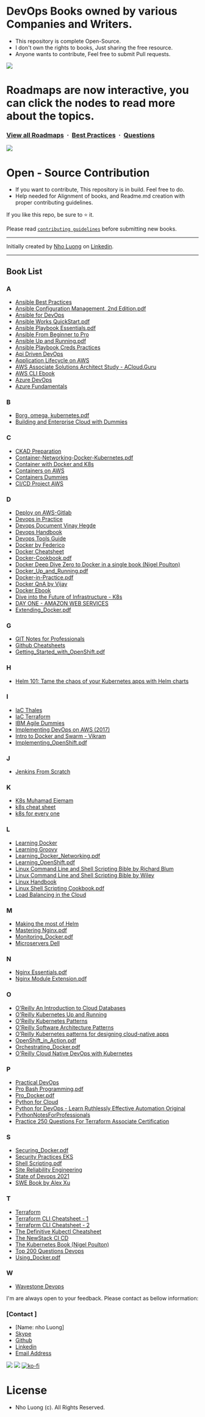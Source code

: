 # DevOps Books owned by various Companies and Writers.

* This repository is complete Open-Source.
* I don't own the rights to books, Just sharing the free resource.
* Anyone wants to contribute, Feel free to submit Pull requests.

![](https://i.imgur.com/waxVImv.png)

# Roadmaps are now interactive, you can click the nodes to read more about the topics.

### [View all Roadmaps](https://github.com/nholuongut/all-roadmaps) &nbsp;&middot;&nbsp; [Best Practices](https://github.com/nholuongut/all-roadmaps/blob/main/public/best-practices/) &nbsp;&middot;&nbsp; [Questions](https://www.linkedin.com/in/nholuong/)

![](https://i.imgur.com/waxVImv.png)

# Open - Source Contribution

* If you want to contribute, This repository is in build. Feel free to do.
* Help needed for Alignment of books, and Readme.md creation with proper contributing guidelines.

If you like this repo, be sure to ⭐ it.

Please read [`contributing guidelines`](./CONTRIBUTING.md) before submitting new books.

--- 

Initially created by [Nho Luong](https://github.com/nholuongut/) on [Linkedin](https://www.linkedin.com/in/nholuong/).

---

## Book List

### A

* [Ansible Best Practices](/Ansible%20Best%20Practices.pdf) 
* [Ansible Configuration Management, 2nd Edition.pdf](https://github.com/Krishnamohan-Yerrabilli/DevOps_Books/blob/main/Ansible%20Configuration%20Management%2C%202nd%20Edition.pdf)
* [Ansible for DevOps](/none%202.pdf)
* [Ansible Works QuickStart.pdf](https://github.com/Krishnamohan-Yerrabilli/DevOps_Books/blob/main/AnsibleWorksQuickStart.pdf)
* [Ansible Playbook Essentials.pdf](https://github.com/Krishnamohan-Yerrabilli/DevOps_Books/blob/main/Ansible%20Playbook%20Essentials.pdf)
* [Ansible From Beginner to Pro](https://media-exp1.licdn.com/dms/document/C4D1FAQFeyFFmY5TGlg/feedshare-document-pdf-analyzed/0/1660694861085?e=1661385600&v=beta&t=JeYl2FzTmoW-OOi44ECWnNPB4Q0Ae5ODDH4C-ahTlqk)
* [Ansible Up and Running.pdf](https://github.com/Krishnamohan-Yerrabilli/DevOps_Books/blob/main/Ansible_%20Up%20and%20Running.pdf)
* [Ansible Playbook Creds Practices](/Ansible-playbook-creds.pdf)
* [Api Driven DevOps](/Api-driven-devops.pdf) 
* [Application Lifecycle on AWS](/Application%20Lifecycle%20on%20AWS.pdf) 
* [AWS Associate Solutions Architect Study - ACloud.Guru](https://media-exp1.licdn.com/dms/document/C4D1FAQFSHSI3QdObwQ/feedshare-document-pdf-analyzed/0/1660694867624?e=1661385600&v=beta&t=xL3BbO3tcwckenG6zyF0HSSjGZ-E_HHHmwy4V6SmKpw)
* [AWS CLI Ebook](/Aws-cli%20ebook.pdf) 
* [Azure DevOps](/Azure%20DevOps.pdf) 
* [Azure Fundamentals](/Azure%20Fundamentals.pdf) 

### B

* [Borg, omega, kubernetes.pdf](https://github.com/Krishnamohan-Yerrabilli/DevOps_Books/blob/main/borg%2C%20omega%2C%20kubernetes.pdf)
* [Building and Enterprise Cloud with Dummies](/Building%20and%20Enterprise%20Cloud%20with%20Dummies.pdf) 

### C

* [CKAD Preparation](/CKAD%20preparation.pdf) 
* [Container-Networking-Docker-Kubernetes.pdf](https://github.com/Krishnamohan-Yerrabilli/DevOps_Books/blob/main/Container-Networking-Docker-Kubernetes.pdf)
* [Container with Docker and K8s](/Container%20with%20docker%20and%20k8s.pdf) 
* [Containers on AWS](/Containers%20on%20AWS.pdf) 
* [Containers Dummies](/Containers-dummies.pdf) 
* [CI/CD Project AWS](/CICD%20PROJECT%20ON%20AWS%20.pdf)

### D

* [Deploy on AWS-Gitlab](/Deploy%20on%20AWS-Gitlab.pdf) 
* [Devops in Practice](/DevOps%20in%20Pratice.pdf) 
* [Devops Document Vinay Hegde](/devops-document-vinay_hegde.pdf) 
* [Devops Handbook](/devops-handbook.pdf) 
* [Devops Tools Guide](/Devops%20Tools%20Guide.pdf)
* [Docker by Federico](/Docker%20by%20federico.pdf) 
* [Docker Cheatsheet](https://media-exp1.licdn.com/dms/document/C4D1FAQHa9dsGbKE7mg/feedshare-document-pdf-analyzed/0/1660642662781?e=1661385600&v=beta&t=kqhcnig0jP2RBRm9HNOzyrqXs4wqjyC1IECd9LCOB-E)
* [Docker-Cookbook.pdf](https://github.com/Krishnamohan-Yerrabilli/DevOps_Books/blob/main/Docker-Cookbook.pdf)
* [Docker Deep Dive Zero to Docker in a single book (Nigel Poulton)](https://github.com/rohitg00/DevOps_Books/blob/main/Docker%20Deep%20Dive%20Zero%20to%20Docker%20in%20a%20single%20book%20(Nigel%20Poulton)%20(z-lib.org).pdf)
* [Docker_Up_and_Running.pdf](https://github.com/Krishnamohan-Yerrabilli/DevOps_Books/blob/main/Docker_Up_and_Running.pdf)
* [Docker-in-Practice.pdf](https://github.com/Krishnamohan-Yerrabilli/DevOps_Books/blob/main/Docker-in-Practice.pdf)
* [Docker QnA by Vijay](/Docker%20QnA%20vijay.pdf) 
* [Docker Ebook](/Docker_eBook.pdf) 
* [Dive into the Future of Infrastructure - K8s](/Dive%20into%20the%20Future%20of%20Infrastructure%20-%20K8s.pdf)
* [DAY ONE - AMAZON WEB SERVICES](/DAY_ONE_AMAZON%20WEB%20SERVICES.pdf)
* [Extending_Docker.pdf](Extending_Docker.pdf)

### G

* [GIT Notes for Professionals](/GIT%20notes%20for%20professionals.pdf) 
* [Github Cheatsheets](/GitHub.Git.Cheatsheet.pdf)
* [Getting_Started_with_OpenShift.pdf](https://github.com/Krishnamohan-Yerrabilli/DevOps_Books/blob/main/Getting_Started_with_OpenShift.pdf)

### H
* [Helm 101: Tame the chaos of your Kubernetes apps with Helm charts](https://media-exp1.licdn.com/dms/document/C4D1FAQEvLyiTpuYr2w/feedshare-document-pdf-analyzed/0/1660668656459?e=1661385600&v=beta&t=geS4gxgn7EsIPjARpLj4l6CcLmMXIhKkth8RbcaE26c)

### I

* [IaC Thales](/IaC%20Thales.pdf) 
* [IaC Terraform](/IaC_Terraform.pdf) 
* [IBM Agile Dummies](/IBM%20Agile%20Dummies.pdf)
* [Implementing DevOps on AWS (2017)](/Implementing_DevOps_on_AWS_(2017).PDF)
* [Intro to Docker and Swarm - Vikram](/Intro%20to%20Docker%20and%20Swarm%20-%20Vikram.pdf)
* [Implementing_OpenShift.pdf](https://github.com/Krishnamohan-Yerrabilli/DevOps_Books/blob/main/Implementing_OpenShift.pdf)

### J

* [Jenkins From Scratch](/Jenkins%20From%20Scratch.pdf)

### K

* [K8s Muhamad Eiemam](/K8s_muhamad_eiemam.pdf)
* [k8s cheat sheet](/Kubernetes%20Cheat%20Sheet.pdf)
* [k8s for every one](/Kubernetes%20For%20Everyone.pdf)

### L

* [Learning Docker](/Learning%20Docker.pdf) 
* [Learning Groovy](/Learning%20Groovy.pdf) 
* [Learning_Docker_Networking.pdf](https://github.com/Krishnamohan-Yerrabilli/DevOps_Books/blob/main/Learning_Docker_Networking.pdf)
* [Learning_OpenShift.pdf](https://github.com/Krishnamohan-Yerrabilli/DevOps_Books/blob/main/Learning_OpenShift.pdf)
* [Linux Command Line and Shell Scripting Bible by Richard Blum](/2020712201111807Richard_Blum%2C_Christine_Bresnahan.pdf)
* [Linux Command Line and Shell Scripting Bible by Wiley](/Wiley.Linux.Command.Line.and.Shell.Scripting.Bible.May.2008.pdf)
* [Linux Handbook](https://sourceforge.net/projects/linuxcommand/files/TLCL/19.01/TLCL-19.01.pdf/download)
* [Linux Shell Scripting Cookbook.pdf](https://github.com/Krishnamohan-Yerrabilli/DevOps_Books/blob/Books/Linux%20Shell%20Scripting%20Cookbook.pdf)
* [Load Balancing in the Cloud](/Load%20balancing%20in%20th%20cloud.pdf) 

### M

* [Making the most of Helm](/Making%20the%20most%20of%20helm.pdf)
* [Mastering Nginx.pdf](https://github.com/Krishnamohan-Yerrabilli/DevOps_Books/blob/main/Mastering%20Nginx.pdf) 
* [Monitoring_Docker.pdf](https://github.com/Krishnamohan-Yerrabilli/DevOps_Books/blob/main/Monitoring_Docker.pdf)
* [Microservers Dell](/Microservices_dell.pdf) 

### N

* [Nginx Essentials.pdf](https://github.com/Krishnamohan-Yerrabilli/DevOps_Books/blob/main/Nginx%20Essentials.pdf)
* [Nginx Module Extension.pdf](https://github.com/Krishnamohan-Yerrabilli/DevOps_Books/blob/main/Nginx%20Module%20Extension.pdf)

### O

* [O'Reilly An Introduction to Cloud Databases](https://media-exp1.licdn.com/dms/document/C4D1FAQGi94BbMABNLw/feedshare-document-pdf-analyzed/0/1661090973570?e=1661990400&v=beta&t=R3ZNMec8rbU67lyw1wePYcnJm2wsjHkSxfBP2_1yYbY)
* [O'Reilly Kubernetes Up and Running](/O'Reilly%20Kubernetes%20Up%20and%20Running.pdf)
* [O'Reilly Kubernetes Patterns](/O'Reilly%20Kubernetes%20Up%20and%20Running.pdf)
* [O'Reilly Software Architecture Patterns](https://media-exp1.licdn.com/dms/document/C4D1FAQFXDNSQk3PSsA/feedshare-document-pdf-analyzed/0/1660642832168?e=1661385600&v=beta&t=LW46s1riQcdMGqRlyT04FtUYJ1PTlwXvhNtkEyAoQq8)
* [O’Reilly Kubernetes patterns for designing cloud-native apps](https://red.ht/3LeB1Vb)
* [OpenShift_in_Action.pdf](https://github.com/Krishnamohan-Yerrabilli/DevOps_Books/blob/main/OpenShift_in_Action.pdf)
* [Orchestrating_Docker.pdf](https://github.com/Krishnamohan-Yerrabilli/DevOps_Books/blob/main/Orchestrating_Docker.pdf)
* [O'Reilly Cloud Native DevOps with Kubernetes]([label](Cloud%20Native%20Devops%20with%20Kubernetes.pdf))

### P

* [Practical DevOps](/Practical%20DevOps.pdf) 
* [Pro Bash Programming.pdf](https://github.com/Krishnamohan-Yerrabilli/DevOps_Books/blob/main/Pro%20Bash%20Programming.pdf)
* [Pro_Docker.pdf](https://github.com/Krishnamohan-Yerrabilli/DevOps_Books/blob/main/Pro_Docker.pdf)
* [Python for Cloud](/Python%20for%20cloud.pdf) 
* [Python for DevOps - Learn Ruthlessly Effective Automation Original](/python-for-devops-learn-ruthlessly-effective-automation-original-retailnbsped-149205769x-978-1492057697.pdf)
* [PythonNotesForProfessionals](/PythonNotesForProfessionals.pdf)
* [Practice 250 Questions For Terraform Associate Certification](https://media-exp1.licdn.com/dms/document/C4D1FAQF60GW8Wzx5Gg/feedshare-document-pdf-analyzed/0/1661091052718?e=1661990400&v=beta&t=CWQn8jnj_qPJcg8jFp-aqAk1sj3I2Dz3tc_ZcQYn4Zw)


### S

* [Securing_Docker.pdf](https://github.com/Krishnamohan-Yerrabilli/DevOps_Books/blob/main/Securing_Docker.pdf)
* [Security Practices EKS](/Security%20Practices%20EKS.pdf) 
* [Shell Scripting.pdf](https://github.com/Krishnamohan-Yerrabilli/DevOps_Books/blob/main/Shell%20Scripting.pdf)
* [Site Reliability Engineering](/Site%20Reliability%20Engineering.pdf) 
* [State of Devops 2021](/State%20of%20DevOps%202021.pdf) 
* [SWE Book by Alex Xu](https://abseil.io/resources/swe-book)

### T

* [Terraform](/Terraform.pdf) 
* [Terraform CLI Cheatsheet - 1](/1622257225661.pdf)
* [Terrafprm CLI Cheatsheet - 2](/terraform-cheatsheet-1.pdf)
* [The Definitive Kubectl Cheatsheet](/the-definitive-kubectl-cheatsheet)
* [The NewStack CI CD](/TheNewStack_CI_CD.pdf) 
* [The Kubernetes Book (Nigel Poulton)](/The%20Kubernetes%20Book%20(Nigel%20Poulton)%20(z-lib.org).pdf)
* [Top 200 Questions Devops](/Top%20200%20questions%20DevOps.pdf) 
* [Using_Docker.pdf](https://github.com/Krishnamohan-Yerrabilli/DevOps_Books/blob/main/Using_Docker.pdf)
 
### W

* [Wavestone Devops](/Wavestone%20devops.pdf) 

I'm are always open to your feedback.  Please contact as bellow information:
### [Contact ]
* [Name: nho Luong]
* [Skype](luongutnho_skype)
* [Github](https://github.com/nholuongut/)
* [Linkedin](https://www.linkedin.com/in/nholuong/)
* [Email Address](luongutnho@hotmail.com)

![](https://i.imgur.com/waxVImv.png)
![](bitfield.png)
[![ko-fi](https://ko-fi.com/img/githubbutton_sm.svg)](https://ko-fi.com/nholuong)

# License
* Nho Luong (c). All Rights Reserved.
